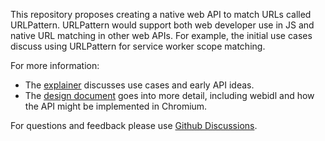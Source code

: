 This repository proposes creating a native web API to match URLs called URLPattern.  URLPattern would support both web developer use in JS and native URL matching in other web APIs.  For example, the initial use cases discuss using URLPattern for service worker scope matching.

For more information:

* The [explainer](explainer.md) discusses use cases and early API ideas.
* The [design document](https://docs.google.com/document/d/17L6b3zlTHtyxQvOAvbK55gQOi5rrJLERwjt_sKXpzqc/edit) goes into more detail, including webidl and how the API might be implemented in Chromium.

For questions and feedback please use [Github Discussions](https://github.com/WICG/urlpattern/discussions).
